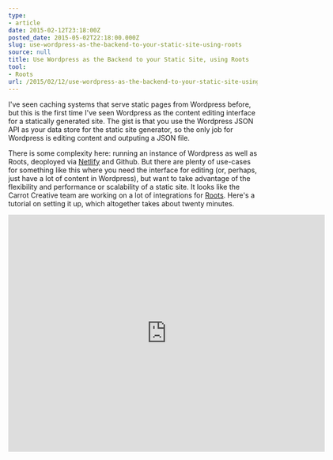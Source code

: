 ```yaml
---
type:
- article
date: 2015-02-12T23:18:00Z
posted_date: 2015-05-02T22:18:00.000Z
slug: use-wordpress-as-the-backend-to-your-static-site-using-roots
source: null
title: Use Wordpress as the Backend to your Static Site, using Roots
tool:
- Roots
url: /2015/02/12/use-wordpress-as-the-backend-to-your-static-site-using-roots/
---
```


I've seen caching systems that serve static pages from Wordpress before, but this is the first time I've seen Wordpress as the content editing interface for a statically generated site. The gist is that you use the Wordpress JSON API as your data store for the static site generator, so the only job for Wordpress is editing content and outputing a JSON file.

There is some complexity here: running an instance of Wordpress as well as Roots, deoployed via [Netlify](https://www.netlify.com/) and Github. But there are plenty of use-cases for something like this where you need the interface for editing (or, perhaps, just have a lot of content in Wordpress), but want to take advantage of the flexibility and performance or scalability of a static site. It looks like the Carrot Creative team are working on a lot of integrations for [Roots](http://roots.cx/). Here's a tutorial on setting it up, which altogether takes about twenty minutes.

<iframe width="640" height="480" src="https://www.youtube.com/embed/gdWZ0Bpvmw4?rel=0&amp;showinfo=0" frameborder="0" allowfullscreen></iframe>

